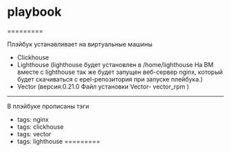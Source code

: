 # playbook

=========

Плэйбук устанавливает на виртуальные машины 
* Clickhouse
* Lighthouse
(lighthouse будет установлен в /home/lighthouse
На ВМ вместе с lighthouse так же будет запущен веб-сервер nginx, который  будет скачиваться с epel-репозитория  при запуске плейбука.)
* Vector
(версия:0.21.0
 Файл установки Vector- vector_rpm )
 
------------
В плэйбуке прописаны тэги
* tags: nginx
* tags: clickhouse
* tags: vector
* tags: lighthouse
=========
